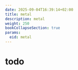 ```yaml
---
date: 2025-09-04T16:39:14+02:00
title: metal
description: metal
weight: 250
bookCollapseSection: true
params:
  eid: metal
---
```

# todo
